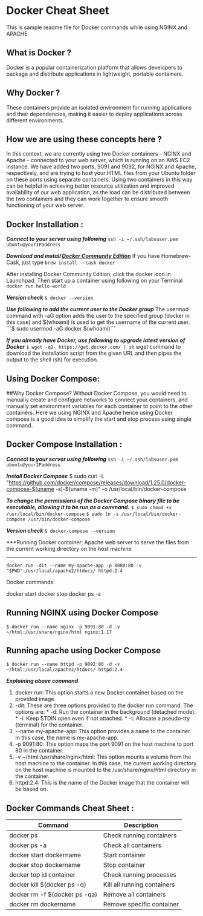 # Docker Cheat Sheet 

This is sample readme file for Docker commands while using NGINX and APACHE

## What is Docker ?
Docker is a popular containerization platform that allows developers to package and distribute applications in lightweight, portable containers. 

## Why Docker ?
These containers provide an isolated environment for running applications and their dependencies, making it easier to deploy applications across different environments. 

## How we are using these concepts here ?
In this context, we are currently using two Docker containers - NGINX and Apache - connected to your web server, which is running on an AWS EC2 instance. We have added two ports, 9091 and 9092, for NGINX and Apache, respectively, and are trying to host your HTML files from your Ubuntu folder on these ports using separate containers. Using two containers in this way can be helpful in achieving better resource utilization and improved availability of our web application, as the load can be distributed between the two containers and they can work together to ensure smooth functioning of your web server. 

## Docker Installation : 
***Connect to your server using following***
```ssh -i ~/.ssh/labsuser.pem ubuntu@yourIPaddress```

***Download and install [Docker Community Edition](https://www.docker.com/pricing/)*** 
If you have Homebrew-Cask, just type ```brew install --cask docker``` 

After installing Docker Community Edition, click the docker icon in Launchpad. Then start up a container using following on your Terminal
```docker run hello-world```

***Version check***
```$ docker --version```

***Use following to add the current user to the Docker group***
The usermod command with -aG option adds the user to the specified group (docker in this case) and $(whoami) is used to get the username of the current user.
```$ sudo usermod -aG docker $(whoami)```

***If you already have Docker, use following to upgrade latest version of Docker***
```$ wget -qO- https://get.docker.com/ | sh```
wget command to download the installation script from the given URL and then pipes the output to the shell (sh) for execution.

## Using Docker Compose: 
##Why Docker Compose?
Without Docker Compose, you would need to manually create and configure networks to connect your containers, and manually set environment variables for each container to point to the other containers. 
Here we using NGINX and Apache hence using Docker compose is a good idea to simplify the start and stop process using single command.


## Docker Compose Installation : 
***Connect to your server using following***
```ssh -i ~/.ssh/labsuser.pem ubuntu@yourIPaddress```

***Install Docker Compose***
$ sudo curl -L "https://github.com/docker/compose/releases/download/1.25.0/docker-compose-$(uname -s)-$(uname -m)" -o /usr/local/bin/docker-compose

***To change the permissions of the Docker Compose binary file to be executable, allowing it to be run as a command.***
```$ sudo chmod +x /usr/local/bin/docker-compose```
```$ sudo ln -s /usr/local/bin/docker-compose /usr/bin/docker-compose```

***Version check***
```$ docker-compose --version```

***Running Docker container: Apache web server to serve the files from the current working directory on the host machine
***
```docker run -dit --name my-apache-app -p 8080:80 -v "$PWD":/usr/local/apache2/htdocs/ httpd:2.4```


Docker commands:

docker start
docker stop
docker ps -a


## Running NGINX using Docker Compose
```$ docker run --name nginx -p 9091:80 -d -v ~/html:/usr/share/nginx/html nginx:1.17```


## Running apache using Docker Compose
```$ docker run --name httpd -p 9092:80 -d -v ~/html:/usr/local/apache2/htdocs/ httpd:2.4```

***Explaining above command***
1. docker run: This option starts a new Docker container based on the provided image.
2. -dit: These are three options provided to the docker run command. The options are:
		* -d: Run the container in the background (detached mode).
		* -i: Keep STDIN open even if not attached.
		* -t: Allocate a pseudo-tty (terminal) for the container.
3. --name my-apache-app: This option provides a name to the container. In this case, the name is my-apache-app.
4. -p 9091:80: This option maps the port 9091 on the host machine to port 80 in the container. 
5. -v ~/html:/usr/share/nginx/html:  This option mounts a volume from the host machine to the container. In this case, the current working directory on the host machine is mounted to the /usr/share/nginx/html directory in the container.
6. httpd:2.4: This is the name of the Docker image that the container will be based on.


## Docker Commands Cheat Sheet : 

| Command | Description |
| -------- | -------- | 
| docker ps | Check running containers|
| docker ps -a | Check all containers|
| docker start dockername| Start container | 
| docker stop dockername| Stop container| 
| docker top id container| Check running processes |
| docker kill $(docker ps -q)| Kill all running containers |
| docker rm -f $(docker ps -qa) | Remove all containers |
| docker rm dockername| Remove specific container |



